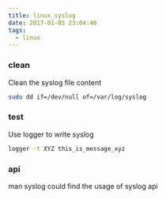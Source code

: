 ```yaml
---
title: linux_syslog
date: 2017-01-05 23:04:46
tags:
  - linux
---
```


### clean
Clean the syslog file content
```sh
sudo dd if=/dev/null of=/var/log/syslog
```
### test
Use logger to write syslog
```sh
logger -t XYZ this_is_message_xyz
```
### api
man syslog could find the usage of syslog api
